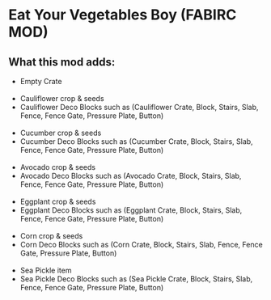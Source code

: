 # Eat Your Vegetables Boy (FABIRC MOD)

## What this mod adds:
- Empty Crate
<br><br>
- Cauliflower crop & seeds
- Cauliflower Deco Blocks such as (Cauliflower Crate, Block, Stairs, Slab, Fence, Fence Gate, Pressure Plate, Button)
<br><br>
- Cucumber crop & seeds
- Cucumber Deco Blocks such as (Cucumber Crate, Block, Stairs, Slab, Fence, Fence Gate, Pressure Plate, Button)
<br><br>
- Avocado crop & seeds
- Avocado Deco Blocks such as (Avocado Crate, Block, Stairs, Slab, Fence, Fence Gate, Pressure Plate, Button)
<br><br>
- Eggplant crop & seeds
- Eggplant Deco Blocks such as (Eggplant Crate, Block, Stairs, Slab, Fence, Fence Gate, Pressure Plate, Button)
<br><br>
- Corn crop & seeds
- Corn Deco Blocks such as (Corn Crate, Block, Stairs, Slab, Fence, Fence Gate, Pressure Plate, Button)
<br><br>
- Sea Pickle item
- Sea Pickle Deco Blocks such as (Sea Pickle Crate, Block, Stairs, Slab, Fence, Fence Gate, Pressure Plate, Button)
